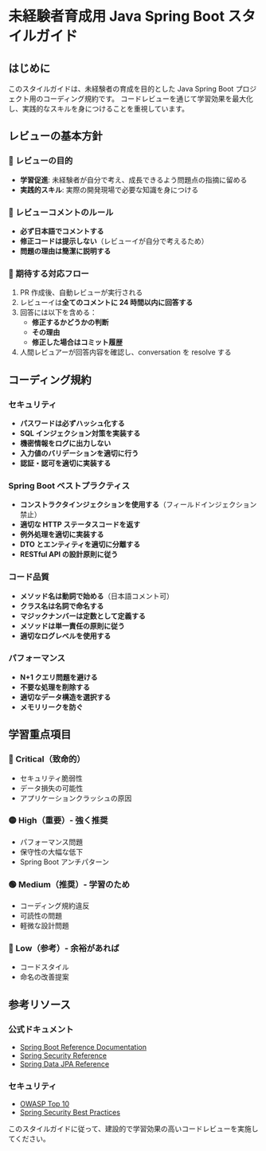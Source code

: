 # 未経験者育成用 Java Spring Boot スタイルガイド

## はじめに

このスタイルガイドは、未経験者の育成を目的とした Java Spring Boot プロジェクト用のコーディング規約です。
コードレビューを通じて学習効果を最大化し、実践的なスキルを身につけることを重視しています。

## レビューの基本方針

### 🎯 レビューの目的

- **学習促進**: 未経験者が自分で考え、成長できるよう問題点の指摘に留める
- **実践的スキル**: 実際の開発現場で必要な知識を身につける

### 📝 レビューコメントのルール

- **必ず日本語でコメントする**
- **修正コードは提示しない**（レビューイが自分で考えるため）
- **問題の理由は簡潔に説明する**

### 🔄 期待する対応フロー

1. PR 作成後、自動レビューが実行される
2. レビューイは**全てのコメントに 24 時間以内に回答する**
3. 回答には以下を含める：
   - **修正するかどうかの判断**
   - **その理由**
   - **修正した場合はコミット履歴**
4. 人間レビュアーが回答内容を確認し、conversation を resolve する

## コーディング規約

### セキュリティ

- **パスワードは必ずハッシュ化する**
- **SQL インジェクション対策を実装する**
- **機密情報をログに出力しない**
- **入力値のバリデーションを適切に行う**
- **認証・認可を適切に実装する**

### Spring Boot ベストプラクティス

- **コンストラクタインジェクションを使用する**（フィールドインジェクション禁止）
- **適切な HTTP ステータスコードを返す**
- **例外処理を適切に実装する**
- **DTO とエンティティを適切に分離する**
- **RESTful API の設計原則に従う**

### コード品質

- **メソッド名は動詞で始める**（日本語コメント可）
- **クラス名は名詞で命名する**
- **マジックナンバーは定数として定義する**
- **メソッドは単一責任の原則に従う**
- **適切なログレベルを使用する**

### パフォーマンス

- **N+1 クエリ問題を避ける**
- **不要な処理を削除する**
- **適切なデータ構造を選択する**
- **メモリリークを防ぐ**

## 学習重点項目

### 🔴 Critical（致命的）

- セキュリティ脆弱性
- データ損失の可能性
- アプリケーションクラッシュの原因

### 🟡 High（重要）- 強く推奨

- パフォーマンス問題
- 保守性の大幅な低下
- Spring Boot アンチパターン

### 🟢 Medium（推奨）- 学習のため

- コーディング規約違反
- 可読性の問題
- 軽微な設計問題

### 🔵 Low（参考）- 余裕があれば

- コードスタイル
- 命名の改善提案

## 参考リソース

### 公式ドキュメント

- [Spring Boot Reference Documentation](https://docs.spring.io/spring-boot/docs/current/reference/htmlsingle/)
- [Spring Security Reference](https://docs.spring.io/spring-security/reference/)
- [Spring Data JPA Reference](https://docs.spring.io/spring-data/jpa/docs/current/reference/html/)

### セキュリティ

- [OWASP Top 10](https://owasp.org/www-project-top-ten/)
- [Spring Security Best Practices](https://docs.spring.io/spring-security/reference/features/authentication/password-storage.html)

このスタイルガイドに従って、建設的で学習効果の高いコードレビューを実施してください。
